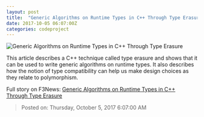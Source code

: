 ```yaml
---
layout: post
title:  "Generic Algorithms on Runtime Types in C++ Through Type Erasure"
date: 2017-10-05 06:07:00Z
categories: codeproject
---
```


![Generic Algorithms on Runtime Types in C++ Through Type Erasure](https://codeproject.global.ssl.fastly.net/script/Forums/Images/rose.gif)

This article describes a C++ technique called type erasure and shows that it can be used to write generic algorithms on runtime types. It also describes how the notion of type compatibility can help us make design choices as they relate to polymorphism.


Full story on F3News: [Generic Algorithms on Runtime Types in C++ Through Type Erasure](http://www.f3nws.com/n/ngZppH)

> Posted on: Thursday, October 5, 2017 6:07:00 AM

